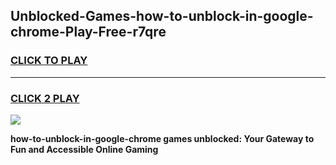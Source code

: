 
## Unblocked-Games-how-to-unblock-in-google-chrome-Play-Free-r7qre
<h3>
<a href="https://premium76.site?title=how-to-unblock-in-google-chrome&ref=21A">CLICK TO PLAY</a></h3>
<hr>

<h3>
<a href="https://premium76.site?title=how-to-unblock-in-google-chrome&ref=21A">CLICK 2 PLAY</a>
  
</h3>

<a href="https://premium76.site?title=how-to-unblock-in-google-chrome&ref=21A"><img src="https://clearcache.store/games.png"></a>


**how-to-unblock-in-google-chrome games unblocked: Your Gateway to Fun and Accessible Online Gaming**
